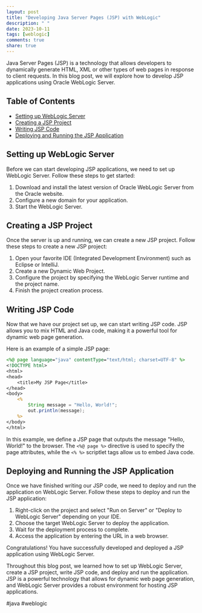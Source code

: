 ```yaml
---
layout: post
title: "Developing Java Server Pages (JSP) with WebLogic"
description: " "
date: 2023-10-11
tags: [weblogic]
comments: true
share: true
---
```


Java Server Pages (JSP) is a technology that allows developers to dynamically generate HTML, XML or other types of web pages in response to client requests. In this blog post, we will explore how to develop JSP applications using Oracle WebLogic Server.

## Table of Contents

- [Setting up WebLogic Server](#setting-up-weblogic-server)
- [Creating a JSP Project](#creating-a-jsp-project)
- [Writing JSP Code](#writing-jsp-code)
- [Deploying and Running the JSP Application](#deploying-and-running-the-jsp-application)

## Setting up WebLogic Server

Before we can start developing JSP applications, we need to set up WebLogic Server. Follow these steps to get started:

1. Download and install the latest version of Oracle WebLogic Server from the Oracle website.
2. Configure a new domain for your application.
3. Start the WebLogic Server.

## Creating a JSP Project

Once the server is up and running, we can create a new JSP project. Follow these steps to create a new JSP project:

1. Open your favorite IDE (Integrated Development Environment) such as Eclipse or IntelliJ.
2. Create a new Dynamic Web Project.
3. Configure the project by specifying the WebLogic Server runtime and the project name.
4. Finish the project creation process.

## Writing JSP Code

Now that we have our project set up, we can start writing JSP code. JSP allows you to mix HTML and Java code, making it a powerful tool for dynamic web page generation.

Here is an example of a simple JSP page:

```jsp
<%@ page language="java" contentType="text/html; charset=UTF-8" %>
<!DOCTYPE html>
<html>
<head>
    <title>My JSP Page</title>
</head>
<body>
    <% 
        String message = "Hello, World!";
        out.println(message);
    %>
</body>
</html>
```

In this example, we define a JSP page that outputs the message "Hello, World!" to the browser. The `<%@ page %>` directive is used to specify the page attributes, while the `<% %>` scriptlet tags allow us to embed Java code.

## Deploying and Running the JSP Application

Once we have finished writing our JSP code, we need to deploy and run the application on WebLogic Server. Follow these steps to deploy and run the JSP application:

1. Right-click on the project and select "Run on Server" or "Deploy to WebLogic Server" depending on your IDE.
2. Choose the target WebLogic Server to deploy the application.
3. Wait for the deployment process to complete.
4. Access the application by entering the URL in a web browser.

Congratulations! You have successfully developed and deployed a JSP application using WebLogic Server.

Throughout this blog post, we learned how to set up WebLogic Server, create a JSP project, write JSP code, and deploy and run the application. JSP is a powerful technology that allows for dynamic web page generation, and WebLogic Server provides a robust environment for hosting JSP applications.

#java #weblogic